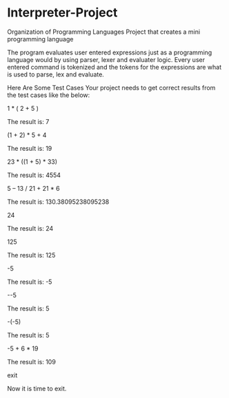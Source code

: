 # Interpreter-Project
Organization of Programming Languages Project that creates a mini programming language

The program evaluates user entered expressions just as a programming language would by using parser, lexer and evaluater logic.
Every user entered command is tokenized and the tokens for the expressions are what is used to parse, lex and evaluate.

Here Are Some Test Cases
Your project needs to get correct results from the test cases like the below:

1 * ( 2 + 5 )

The result is: 7

(1 + 2) * 5 + 4

The result is: 19

23 * ((1 + 5) * 33)

The result is: 4554

5 – 13 / 21 + 21 * 6

The result is: 130.38095238095238

24

The result is: 24

125

The result is: 125

-5

The result is: -5

--5 

The result is: 5

-(-5)

The result is: 5

-5 + 6 * 19

The result is: 109

exit

Now it is time to exit.
